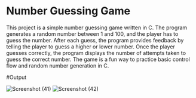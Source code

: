 # Number Guessing Game

This project is a simple number guessing game written in C. The program generates a random number between 1 and 100, and the player has to guess the number. After each guess, the program provides feedback by telling the player to guess a higher or lower number. Once the player guesses correctly, the program displays the number of attempts taken to guess the correct number. The game is a fun way to practice basic control flow and random number generation in C.

#Output

![Screenshot (41)](https://github.com/krishnnaa15/Number-Guessing-Game/assets/141332207/12b7daf4-ca56-45b6-b069-ca17a0009298)
![Screenshot (42)](https://github.com/krishnnaa15/Number-Guessing-Game/assets/141332207/3cff52fc-2f80-4901-b809-be2ceac37eab)

